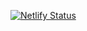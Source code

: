 [![Netlify Status](https://api.netlify.com/api/v1/badges/819a4193-61e0-4dd7-a1b4-839fd9d7060c/deploy-status)](https://app.netlify.com/projects/scriptpilothub/deploys)
